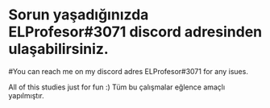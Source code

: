 # Sorun yaşadığınızda ELProfesor#3071 discord adresinden ulaşabilirsiniz.
#You can reach me on my discord adres ELProfesor#3071 for any isues.

All of this studies just for fun :)
Tüm bu çalışmalar eğlence amaçlı yapılmıştır.
